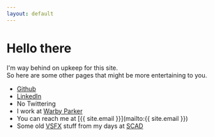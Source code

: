 ```yaml
---
layout: default
---
```

# Hello there

I'm way behind on upkeep for this site.  
So here are some other pages that might be more entertaining to you.

- [Github](https://github.com/mastermatt)
- [LinkedIn](https://www.linkedin.com/in/mattrw)
- No Twittering
- I work at [Warby Parker](https://www.warbyparker.com/)
- You can reach me at [{{ site.email }}](mailto:{{ site.email }})
- Some old [VSFX](https://vimeo.com/12357242) stuff from my days at [SCAD](http://www.scad.edu/academics/programs/visual-effects)
 